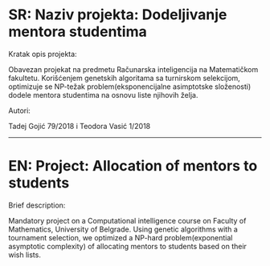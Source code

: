 # SR: Naziv projekta: Dodeljivanje mentora studentima

Kratak opis projekta:
  
  Obavezan projekat na predmetu Računarska inteligencija na Matematičkom fakultetu. Korišćenjem genetskih algoritama sa turnirskom selekcijom, optimizuje se NP-težak problem(eksponencijalne asimptotske složenosti) dodele mentora studentima na osnovu liste njihovih želja.
  
Autori:

  Tadej Gojić 79/2018 i Teodora Vasić 1/2018
  
  
------------------------------------------------------------------------------------------------------------------------------------------------------------------------
  # EN: Project: Allocation of mentors to students
  
  Brief description:
  
  Mandatory project on a Computational intelligence course on Faculty of Mathematics, University of Belgrade. Using genetic algorithms with a tournament selection, we optimized a NP-hard problem(exponential asymptotic complexity) of allocating mentors to students based on their wish lists.
  
  
